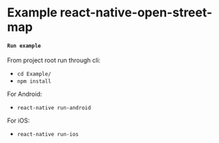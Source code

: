 # Example react-native-open-street-map


#### `Run example`

From project root run through cli:
- `cd Example/`
- `npm install`

For Android:
- `react-native run-android`

For iOS:
- `react-native run-ios`
